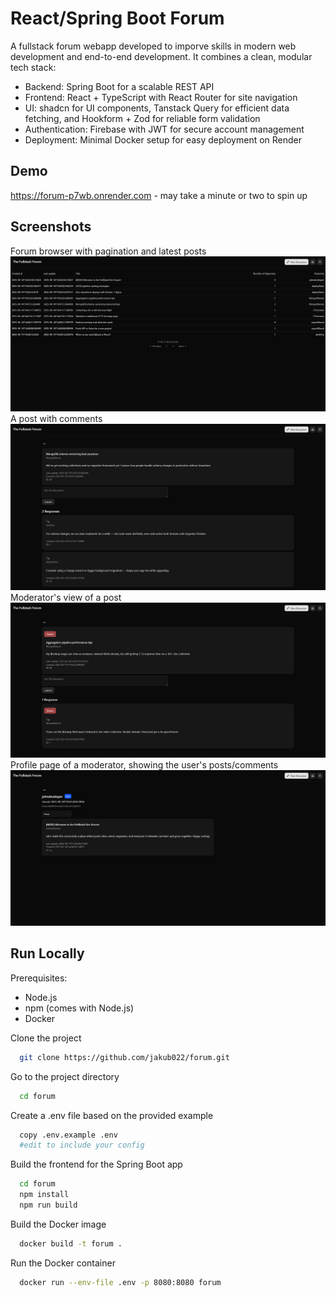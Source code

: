 # React/Spring Boot Forum

A fullstack forum webapp developed to imporve skills in modern web development and end-to-end development. It combines a clean, modular tech stack:

- Backend: Spring Boot for a scalable REST API
- Frontend: React + TypeScript with React Router for site navigation
- UI: shadcn for  UI components, Tanstack Query for efficient data fetching, and Hookform + Zod for reliable form validation
- Authentication: Firebase with JWT for secure account management
- Deployment: Minimal Docker setup for easy deployment on Render


## Demo

https://forum-p7wb.onrender.com - may take a minute or two to spin up

## Screenshots

Forum browser with pagination and latest posts
![Forum Browser](docs/browser.png)
A post with comments
![Post](docs/post.png)
Moderator's view of a post
![Post (Mod View)](docs/mod.png)
Profile page of a moderator, showing the user's posts/comments
![Profile](docs/profile.png)

## Run Locally

Prerequisites:
- Node.js
- npm (comes with Node.js)
- Docker

Clone the project

```bash
  git clone https://github.com/jakub022/forum.git
```

Go to the project directory

```bash
  cd forum
```

Create a .env file based on the provided example

```bash
  copy .env.example .env
  #edit to include your config
```

Build the frontend for the Spring Boot app

```bash
  cd forum
  npm install
  npm run build
```

Build the Docker image

```bash
  docker build -t forum .
```

Run the Docker container

```bash
  docker run --env-file .env -p 8080:8080 forum
```
